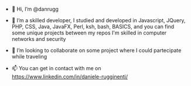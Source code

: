 - 👋 Hi, I’m @danrugg

- 👀 I’m a skilled developer, I studied and developed in Javascript, JQuery, PHP, CSS, Java, JavaFX, Perl, ksh, bash, BASICS, 
     and you can find some unique projects between my repos
     I'm skilled in computer networks and security
<!---
- 🌱 I’m currently learning 
--->
- 💞️ I’m looking to collaborate on some project where I could partecipate while traveling

- 📫 You can get in contact with me on https://www.linkedin.com/in/daniele-rugginenti/

<!---
danrugg/danrugg is a ✨ special ✨ repository because its `README.md` (this file) appears on your GitHub profile.
You can click the Preview link to take a look at your changes.
--->
